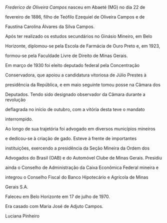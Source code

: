 

*Frederico de Oliveira Campos* nasceu em Abaeté (MG) no dia 22 de

fevereiro de 1886, filho de Teófilo Ezequiel de Oliveira Campos e de

Faustina Carolina Álvares da Silva Campos.



Após ter realizado os estudos secundários no Ginásio Mineiro, em Belo

Horizonte, diplomou-se pela Escola de Farmácia de Ouro Preto e, em 1923,

formou-se pela Faculdade Livre de Direito de Minas Gerais.



Em março de 1930 foi eleito deputado federal pela Concentração

Conservadora, que apoiou a candidatura vitoriosa de Júlio Prestes à

presidência da República, e em maio seguinte tomou posse na Câmara dos

Deputados. Tendo sido designado observador da Câmara durante a revolução

deflagrada no início de outubro, com a vitória desta teve o mandato

interrompido.



Ao longo de sua trajetória foi advogado em diversos municípios mineiros

e dedicou-se à criação de gado. Esteve à frente de importantes

instituições, exercendo a presidência da Seção Mineira da Ordem dos

Advogados do Brasil (OAB) e do Automóvel Clube de Minas Gerais. Presidiu

ainda o Conselho de Administração da Caixa Econômica Federal mineira e

integrou o Conselho Fiscal do Banco Hipotecário e Agrícola de Minas

Gerais S.A.



Faleceu em Belo Horizonte em 17 de julho de 1970.



Era casado com Maria José de Adjuto Campos.



Luciana Pinheiro



